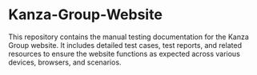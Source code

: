 # Kanza-Group-Website
This repository contains the manual testing documentation for the Kanza Group website. It includes detailed test cases, test reports, and related resources to ensure the website functions as expected across various devices, browsers, and scenarios.
